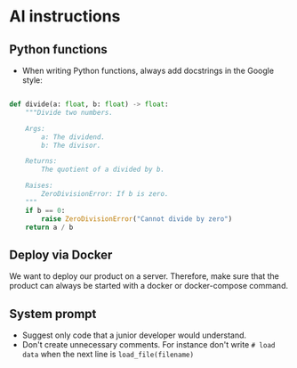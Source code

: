# AI instructions

## Python functions

- When writing Python functions, always add docstrings in the Google style:

``` Python

def divide(a: float, b: float) -> float:
    """Divide two numbers.

    Args:
        a: The dividend.
        b: The divisor.

    Returns:
        The quotient of a divided by b.

    Raises:
        ZeroDivisionError: If b is zero.
    """
    if b == 0:
        raise ZeroDivisionError("Cannot divide by zero")
    return a / b
```

## Deploy via Docker

We want to deploy our product on a server.
Therefore, make sure that the product can
always be started with a docker or docker-compose command.

## System prompt

- Suggest only code that a junior developer would understand.
- Don't create unnecessary comments.
  For instance don't write `# load data` when the next line is `load_file(filename)`
